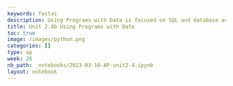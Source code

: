 ```yaml
---
keywords: fastai
description: Using Programs with Data is focused on SQL and database actions.  Part B focuses on SQLAlchemy and an OOP programming style,
title: Unit 2.4b Using Programs with Data
toc: true
image: /images/python.png
categories: []
type: ap
week: 26
nb_path: _notebooks/2023-03-16-AP-unit2-4.ipynb
layout: notebook
---
```


<!--
#################################################
### THIS FILE WAS AUTOGENERATED! DO NOT EDIT! ###
#################################################
# file to edit: _notebooks/2023-03-16-AP-unit2-4.ipynb
-->

<div class="container" id="notebook-container">
        
</div>
 

